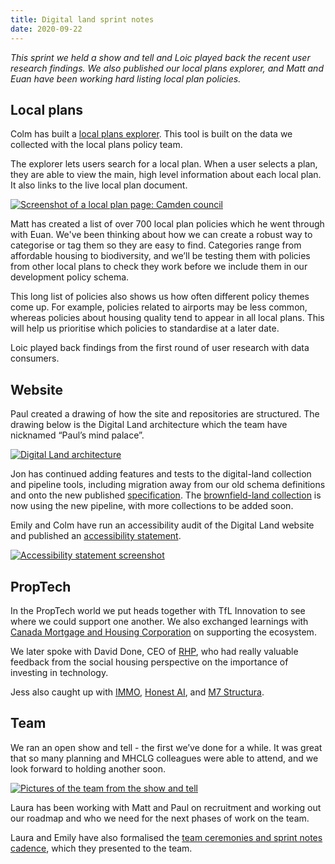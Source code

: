 ```yaml
---
title: Digital land sprint notes
date: 2020-09-22
---
```


_This sprint we held a show and tell and Loic played back the recent user research findings. We also published our local plans explorer, and Matt and Euan have been working hard listing local plan policies._

## Local plans

Colm has built a [local plans explorer](https://digital-land.github.io/local-plan/). This tool is built on the data we collected with the local plans policy team.

The explorer lets users search for a local plan. When a user selects a plan, they are able to view the main, high level information about each local plan. It also links to the live local plan document.

<a data-flickr-embed="true" href="https://www.flickr.com/photos/182343195@N08/50374415128/in/dateposted-public/" title="Screenshot of a local plan page: Camden council"><img src="https://live.staticflickr.com/65535/50374415128_f72283fe80_c.jpg" alt="Screenshot of a local plan page: Camden council"></a>

Matt has created a list of over 700 local plan policies which he went through with Euan. We've been thinking about how we can create a robust way to categorise or tag them so they are easy to find. Categories range from affordable housing to biodiversity, and we’ll be testing them with policies from other local plans to check they work before we include them in our development policy schema.

This long list of policies also shows us how often different policy themes come up.  For example, policies related to airports may be less common, whereas policies about housing quality tend to appear in all local plans. This will help us prioritise which policies to standardise at a later date. 

Loic played back findings from the first round of user research with data consumers.

## Website

Paul created a drawing of how the site and repositories are structured. The drawing below is the Digital Land architecture which the team have nicknamed “Paul’s mind palace”. 

<a data-flickr-embed="true" href="https://www.flickr.com/photos/psd/50374806113" title="Digital Land architecture"><img src="https://live.staticflickr.com/65535/50374806113_8b4b7f4df5_c.jpg" alt="Digital Land architecture"></a>

Jon has continued adding features and tests to the digital-land collection and pipeline tools, including migration away from our old schema definitions and onto the new published [specification](https://digital-land.github.io/specification/schema/). The [brownfield-land collection](https://digital-land.github.io/dataset/brownfield-land/) is now using the new pipeline, with more collections to be added soon.

Emily and Colm have run an accessibility audit of the Digital Land website and published an [accessibility statement](https://digital-land.github.io/accessibility-statement/). 

<a data-flickr-embed="true" href="https://www.flickr.com/photos/182343195@N08/50374428393/in/dateposted-public/" title="Accessibility statement screenshot"><img src="https://live.staticflickr.com/65535/50374428393_b990b5e832_c.jpg" alt="Accessibility statement screenshot"></a>

## PropTech

In the PropTech world we put heads together with TfL Innovation to see where we could support one another. We also exchanged learnings with [Canada Mortgage and Housing Corporation](https://www.cmhc-schl.gc.ca/) on supporting the ecosystem. 

We later spoke with David Done, CEO of [RHP](https://www.rhp.org.uk/rhpui/), who had really valuable feedback from the social housing perspective on the importance of investing in technology. 

Jess also caught up with [IMMO](https://www.immo.co.uk/), [Honest AI](https://www.thehonestai.com/), and [M7 Structura](https://m7structura.com/).

## Team

We ran an open show and tell - the first we’ve done for a while. It was great that so many planning and MHCLG colleagues were able to attend, and we look forward to holding another soon.

<a data-flickr-embed="true" href="https://www.flickr.com/photos/182343195@N08/50374422118/in/dateposted-public/" title="Pictures of the team from the show and tell"><img src="https://live.staticflickr.com/65535/50374422118_db06ab422e_c.jpg" alt="Pictures of the team from the show and tell"></a>

Laura has been working with Matt and Paul on recruitment and working out our roadmap and who we need for the next phases of work on the team. 

Laura and Emily have also formalised the [team ceremonies and sprint notes cadence](https://docs.google.com/document/d/1-tqa-n_6RolPrhdVr8DYnZrFN2c6i5cO6kuLXQyGpl4/edit), which they presented to the team. 
